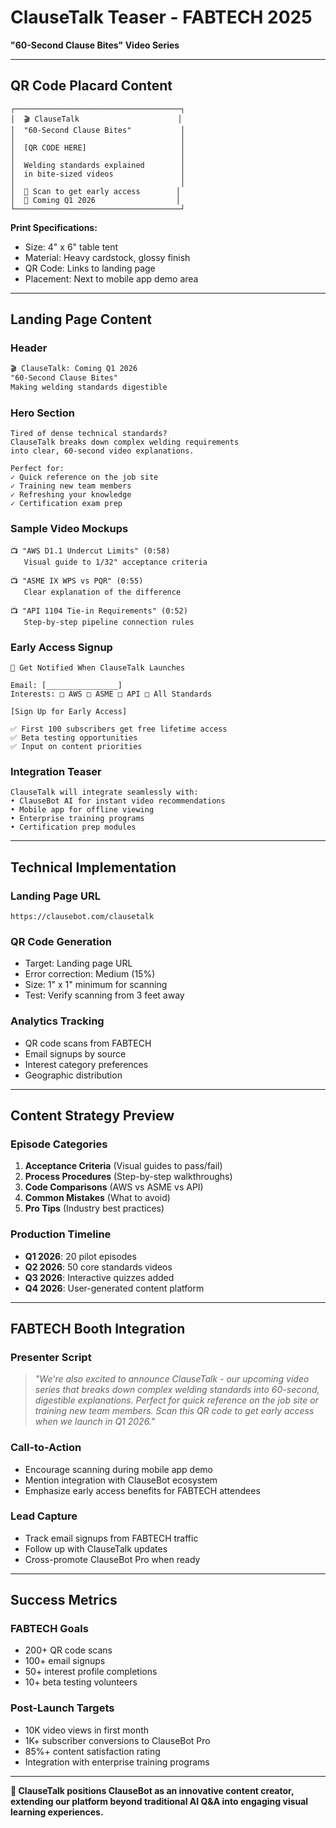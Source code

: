 # ClauseTalk Teaser - FABTECH 2025
**"60-Second Clause Bites" Video Series**

---

## **QR Code Placard Content**

```
┌─────────────────────────────────────┐
│  🎬 ClauseTalk                      │
│  "60-Second Clause Bites"           │
│                                     │
│  [QR CODE HERE]                     │
│                                     │
│  Welding standards explained        │
│  in bite-sized videos               │
│                                     │
│  📱 Scan to get early access        │
│  🚀 Coming Q1 2026                  │
└─────────────────────────────────────┘
```

**Print Specifications:**
- Size: 4" x 6" table tent
- Material: Heavy cardstock, glossy finish
- QR Code: Links to landing page
- Placement: Next to mobile app demo area

---

## **Landing Page Content**

### **Header**
```html
🎬 ClauseTalk: Coming Q1 2026
"60-Second Clause Bites"
Making welding standards digestible
```

### **Hero Section**
```
Tired of dense technical standards?
ClauseTalk breaks down complex welding requirements
into clear, 60-second video explanations.

Perfect for:
✓ Quick reference on the job site
✓ Training new team members
✓ Refreshing your knowledge
✓ Certification exam prep
```

### **Sample Video Mockups**
```
📺 "AWS D1.1 Undercut Limits" (0:58)
   Visual guide to 1/32" acceptance criteria

📺 "ASME IX WPS vs PQR" (0:55)
   Clear explanation of the difference

📺 "API 1104 Tie-in Requirements" (0:52)
   Step-by-step pipeline connection rules
```

### **Early Access Signup**
```
🚀 Get Notified When ClauseTalk Launches

Email: [________________]
Interests: □ AWS □ ASME □ API □ All Standards

[Sign Up for Early Access]

✅ First 100 subscribers get free lifetime access
✅ Beta testing opportunities
✅ Input on content priorities
```

### **Integration Teaser**
```
ClauseTalk will integrate seamlessly with:
• ClauseBot AI for instant video recommendations
• Mobile app for offline viewing
• Enterprise training programs
• Certification prep modules
```

---

## **Technical Implementation**

### **Landing Page URL**
`https://clausebot.com/clausetalk`

### **QR Code Generation**
- Target: Landing page URL
- Error correction: Medium (15%)
- Size: 1" x 1" minimum for scanning
- Test: Verify scanning from 3 feet away

### **Analytics Tracking**
- QR code scans from FABTECH
- Email signups by source
- Interest category preferences
- Geographic distribution

---

## **Content Strategy Preview**

### **Episode Categories**
1. **Acceptance Criteria** (Visual guides to pass/fail)
2. **Process Procedures** (Step-by-step walkthroughs)
3. **Code Comparisons** (AWS vs ASME vs API)
4. **Common Mistakes** (What to avoid)
5. **Pro Tips** (Industry best practices)

### **Production Timeline**
- **Q1 2026**: 20 pilot episodes
- **Q2 2026**: 50 core standards videos
- **Q3 2026**: Interactive quizzes added
- **Q4 2026**: User-generated content platform

---

## **FABTECH Booth Integration**

### **Presenter Script**
> *"We're also excited to announce ClauseTalk - our upcoming video series that breaks down complex welding standards into 60-second, digestible explanations. Perfect for quick reference on the job site or training new team members. Scan this QR code to get early access when we launch in Q1 2026."*

### **Call-to-Action**
- Encourage scanning during mobile app demo
- Mention integration with ClauseBot ecosystem
- Emphasize early access benefits for FABTECH attendees

### **Lead Capture**
- Track email signups from FABTECH traffic
- Follow up with ClauseTalk updates
- Cross-promote ClauseBot Pro when ready

---

## **Success Metrics**

### **FABTECH Goals**
- 200+ QR code scans
- 100+ email signups
- 50+ interest profile completions
- 10+ beta testing volunteers

### **Post-Launch Targets**
- 10K video views in first month
- 1K+ subscriber conversions to ClauseBot Pro
- 85%+ content satisfaction rating
- Integration with enterprise training programs

---

**🎯 ClauseTalk positions ClauseBot as an innovative content creator, extending our platform beyond traditional AI Q&A into engaging visual learning experiences.**
